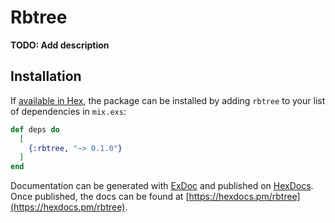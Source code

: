 # Rbtree

**TODO: Add description**

## Installation

If [available in Hex](https://hex.pm/docs/publish), the package can be installed
by adding `rbtree` to your list of dependencies in `mix.exs`:

```elixir
def deps do
  [
    {:rbtree, "~> 0.1.0"}
  ]
end
```

Documentation can be generated with [ExDoc](https://github.com/elixir-lang/ex_doc)
and published on [HexDocs](https://hexdocs.pm). Once published, the docs can
be found at [https://hexdocs.pm/rbtree](https://hexdocs.pm/rbtree).

